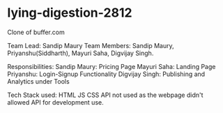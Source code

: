 # lying-digestion-2812

Clone of buffer.com

Team Lead: Sandip Maury
Team Members: Sandip Maury, Priyanshu(Siddharth), Mayuri Saha, Digvijay Singh.

Responsibilities:
Sandip Maury: Pricing Page
Mayuri Saha: Landing Page
Priyanshu: Login-Signup Functionality
Digvijay Singh: Publishing and Analytics under Tools

Tech Stack used:
HTML
JS
CSS
API not used as the webpage didn't allowed API for development use.
